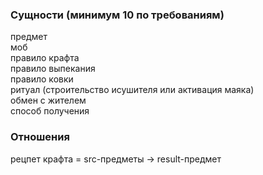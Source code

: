### Сущности (минимум 10 по требованиям)

предмет\
моб\
правило крафта\
правило выпекания\
правило ковки\
ритуал (строительство исушителя или активация маяка)\
обмен с жителем\
способ получения


### Отношения 

рецпет крафта = src-предметы -> result-предмет


